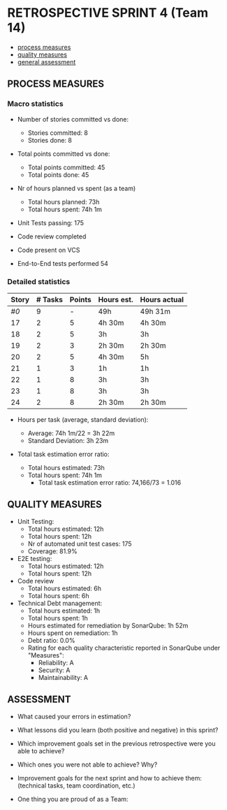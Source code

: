 RETROSPECTIVE SPRINT 4 (Team 14)
=====================================

- [process measures](#process-measures)
- [quality measures](#quality-measures)
- [general assessment](#assessment)

## PROCESS MEASURES 

### Macro statistics

- Number of stories committed vs done: 
    - Stories committed: 8
    - Stories done: 8
- Total points committed vs done:
    - Total points committed: 45 
    - Total points done: 45
- Nr of hours planned vs spent (as a team)
    - Total hours planned: 73h
    - Total hours spent: 74h 1m  
 
- Unit Tests passing: 175
- Code review completed
- Code present on VCS
- End-to-End tests performed 54

### Detailed statistics

| Story  | # Tasks | Points | Hours est. | Hours actual |
|--------|---------|--------|------------|--------------|
| _#0_   |    9    |   -    |   49h      |    49h 31m   |
| 17     |    2    |   5    |   4h 30m   |    4h 30m    |
| 18     |    2    |   5    |   3h       |    3h        |
| 19     |    2    |   3    |   2h 30m   |    2h 30m    |
| 20     |    2    |   5    |   4h 30m   |    5h        |
| 21     |    1    |   3    |   1h       |    1h        |
| 22     |    1    |   8    |   3h       |    3h        |
| 23     |    1    |   8    |   3h       |    3h        |
| 24     |    2    |   8    |   2h 30m   |    2h 30m    |

- Hours per task (average, standard deviation): 
  - Average: 74h 1m/22 = 3h 22m
  - Standard Deviation: 3h 23m

- Total task estimation error ratio: 
    - Total hours estimated: 73h
    - Total hours spent: 74h 1m
        - Total task estimation error ratio: 74,166/73 = 1.016
  
## QUALITY MEASURES 

- Unit Testing:
  - Total hours estimated: 12h
  - Total hours spent: 12h
  - Nr of automated unit test cases: 175
  - Coverage: 81.9%
- E2E testing:
  - Total hours estimated: 12h
  - Total hours spent: 12h
- Code review 
  - Total hours estimated: 6h
  - Total hours spent: 6h
- Technical Debt management:
  - Total hours estimated: 1h 
  - Total hours spent: 1h
  - Hours estimated for remediation by SonarQube: 1h 52m
  - Hours spent on remediation: 1h
  - Debt ratio: 0.0%
  - Rating for each quality characteristic reported in SonarQube under "Measures":
    - Reliability: A
    - Security: A
    - Maintainability: A
  


## ASSESSMENT

- What caused your errors in estimation?


- What lessons did you learn (both positive and negative) in this sprint?


- Which improvement goals set in the previous retrospective were you able to achieve?

  
- Which ones you were not able to achieve? Why?

- Improvement goals for the next sprint and how to achieve them: (technical tasks, team coordination, etc.)

- One thing you are proud of as a Team:

